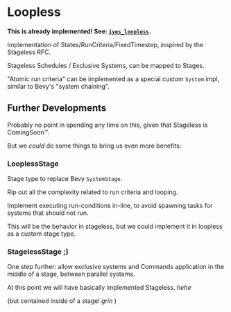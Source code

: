 # Loopless

**This is already implemented! See: [`iyes_loopless`](https://github.com/IyesGames/iyes_loopless).**

Implementation of States/RunCriteria/FixedTimestep, inspired by the Stageless RFC.

Stageless Schedules / Exclusive Systems, can be mapped to Stages.

"Atomic run criteria" can be implemented as a special custom `System` impl,
similar to Bevy's "system chaining".

## Further Developments

Probably no point in spending any time on this, given that Stageless is
ComingSoon™.

But we *could* do some things to bring us even more benefits:

### LooplessStage

Stage type to replace Bevy `SystemStage`.

Rip out all the complexity related to run criteria and looping.

Implement executing run-conditions in-line, to avoid spawning
tasks for systems that should not run.

This will be the behavior in stageless, but we could implement
it in loopless as a custom stage type.

### StagelessStage ;)

One step further: allow exclusive systems and Commands application
in the middle of a stage, between parallel systems.

At this point we will have basically implemented Stageless. *hehe*

(but contained inside of a stage! *grin* )
